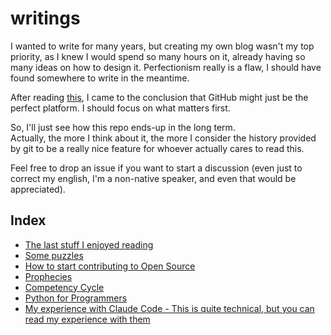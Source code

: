 # writings

I wanted to write for many years, but creating my own blog wasn't my top priority,
as I knew I would spend so many hours on it, already having so many ideas on how to design it.
Perfectionism really is a flaw, I should have found somewhere to write in the meantime.

After reading [this](https://github.com/unclebob/cmuratori-discussion/blob/main/cleancodeqa.md),
I came to the conclusion that GitHub might just be the perfect platform. I should focus on what matters first.

So, I'll just see how this repo ends-up in the long term.  
Actually, the more I think about it, the more I consider the history provided by git to be a really nice feature for whoever actually cares to read this.

Feel free to drop an issue if you want to start a discussion (even just to correct my english, I'm a non-native speaker, and even that would be appreciated).

## Index
- [The last stuff I enjoyed reading](s/what-i-enjoyed-reading/what-i-enjoyed-reading.md)
- [Some puzzles](s/puzzles/puzzles.md)
- [How to start contributing to Open Source](s/contributing-to-open-source/contributing-to-open-source.md)
- [Prophecies](s/prophecies/prophecies.md)
- [Competency Cycle](s/competency-cycle/competency-cycle.md)
- [Python for Programmers](s/learning-python-as-a-programmer/learning-python-as-a-programmer.md)
- [My experience with Claude Code - This is quite technical, but you can read my experience with them](/c4ffein/pass)
